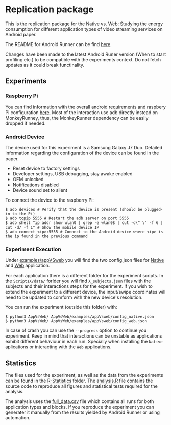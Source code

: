 # Replication package

This is the replication package for the Native vs. Web: Studying the energy consumption for different
application types of video streaming services on Android paper. 


The README for Android Runner can be find [here](./README_AndroidRunner.md). 

Changes have been made to the latest Android Runer version (When to start profiling etc.) to be compatible with the experiments context. Do not fetch updates as it could break functinality.

## Experiments

### Raspberry Pi
You can find information with the overall android requirements and raspbery Pi configuration [here](./docs/rpi_ar_setup.md). Most of the interaction use adb directly instead on MonkeyRunney, thus, the MonkeyRunner dependency can be easily dropped if needed.

### Android Device
The device used for this experiment is a Samsung Galaxy J7 Duo. Detailed information regarding the configuration of the device can be found in the paper.

- Reset device to factory settings
- Developer settings, USB debugging, stay awake enabled
- OEM unlocked
- Notifications disabled
- Device sound set to silent

To connect the device to the raspberry Pi:
```console
$ adb devices # Verify that the device is present (should be plugged-in to the Pi)
$ adb tcpip 5555 # Restart the adb server on port 5555
$ adb shell "ip addr show wlan0 | grep -e wlan0$ | cut -d\" \" -f 6 | cut -d/ -f 1" # Show the mobile device IP
$ adb connect <ip>:5555 # Connect to the Android device where <ip> is the ip found in the previous command
```

### Experiment Execution
Under [examples/appVSweb](./examples/appVSweb/) you will find the two config.json files for [Native](./examples/appVSweb/config_native.json) and [Web](./examples/appVSweb/config_web.json) application. 

For each application there is a different folder for the experiment scripts. In the `ScriptsX/data/` forlder you will find `X_subjects.json` files with the subjects and their interactions steps for the experiment. If you wish to extend the experiment to a different device, the input/swipe coordinates will need to be updated to comform with the new device's resolution. 

You can run the experiment (outside this folder) with:
```console
$ python3 AppVsWeb/ AppVsWeb/examples/appVsweb/config_native.json
$ python3 AppVsWeb/ AppVsWeb/examples/appVsweb/config_web.json
```

In case of crash you can use the `--progress` option to continue you experiment. Keep in mind that interactions can be unstable as applications exhibit different behaviour in each run. Specially when installing the `Native` aplications or interacting with the `Web` applications.

## Statistics

The files used for the experiment, as well as the data from the experiments can be found in the [R-Statistics](./R-Statistics/) folder. The [analysis.R](./R-Statistics/analysis.R) file contains the source code to reproduce all figures and statistical tests required for the analysis.

The analysis uses the [full_data.csv](./R-Statistics/data/full_data.csv) file which contains all runs for both application types and blocks. If you reproduce the experiment you can generater it manually from the results yielded by Android Runner or using automation.
